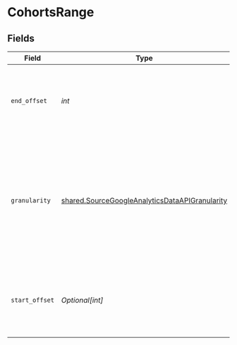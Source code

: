 # CohortsRange


## Fields

| Field                                                                                                                      | Type                                                                                                                       | Required                                                                                                                   | Description                                                                                                                |
| -------------------------------------------------------------------------------------------------------------------------- | -------------------------------------------------------------------------------------------------------------------------- | -------------------------------------------------------------------------------------------------------------------------- | -------------------------------------------------------------------------------------------------------------------------- |
| `end_offset`                                                                                                               | *int*                                                                                                                      | :heavy_check_mark:                                                                                                         | Specifies the end date of the extended reporting date range for a cohort report.                                           |
| `granularity`                                                                                                              | [shared.SourceGoogleAnalyticsDataAPIGranularity](../../models/shared/sourcegoogleanalyticsdataapigranularity.md)           | :heavy_check_mark:                                                                                                         | The granularity used to interpret the startOffset and endOffset for the extended reporting date range for a cohort report. |
| `start_offset`                                                                                                             | *Optional[int]*                                                                                                            | :heavy_minus_sign:                                                                                                         | Specifies the start date of the extended reporting date range for a cohort report.                                         |